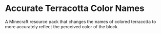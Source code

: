 # Accurate Terracotta Color Names
A Minecraft resource pack that changes the names of colored terracotta to more accurately reflect the perceived color of the block.
